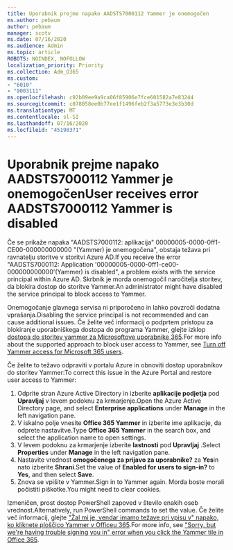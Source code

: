 ```yaml
---
title: Uporabnik prejme napako AADSTS7000112 Yammer je onemogočen
ms.author: pebaum
author: pebaum
manager: scotv
ms.date: 07/16/2020
ms.audience: Admin
ms.topic: article
ROBOTS: NOINDEX, NOFOLLOW
localization_priority: Priority
ms.collection: Adm_O365
ms.custom:
- "6010"
- "9003111"
ms.openlocfilehash: c92b09ee9a9ca06f85906e7fce601582a7e83244
ms.sourcegitcommit: c078058ee0b77ee1f1496feb2f3a5773e3e3b30d
ms.translationtype: MT
ms.contentlocale: sl-SI
ms.lasthandoff: 07/16/2020
ms.locfileid: "45198371"
---
```

# <a name="user-receives-error-aadsts7000112-yammer-is-disabled"></a><span data-ttu-id="4c937-102">Uporabnik prejme napako AADSTS7000112 Yammer je onemogočen</span><span class="sxs-lookup"><span data-stu-id="4c937-102">User receives error AADSTS7000112 Yammer is disabled</span></span>

<span data-ttu-id="4c937-103">Če se prikaže napaka "AADSTS7000112: aplikacija" 00000005-0000-0ff1-CE00-000000000000 "(Yammer) je onemogočena", obstaja težava pri ravnatelju storitve v storitvi Azure AD.</span><span class="sxs-lookup"><span data-stu-id="4c937-103">If you receive the error "AADSTS7000112: Application '00000005-0000-0ff1-ce00-000000000000'(Yammer) is disabled", a problem exists with the service principal within Azure AD.</span></span> <span data-ttu-id="4c937-104">Skrbnik je morda onemogočil naročitelja storitev, da blokira dostop do storitve Yammer.</span><span class="sxs-lookup"><span data-stu-id="4c937-104">An administrator might have disabled the service principal to block access to Yammer.</span></span>

<span data-ttu-id="4c937-105">Onemogočanje glavnega servisa ni priporočeno in lahko povzroči dodatna vprašanja.</span><span class="sxs-lookup"><span data-stu-id="4c937-105">Disabling the service principal is not recommended and can cause additional issues.</span></span> <span data-ttu-id="4c937-106">Če želite več informacij o podprtem pristopu za blokiranje uporabniškega dostopa do programa Yammer, glejte izklop [dostopa do storitev yammer za Microsoftove uporabnike 365](https://docs.microsoft.com/yammer/manage-yammer-users/turn-off-user-access).</span><span class="sxs-lookup"><span data-stu-id="4c937-106">For more info about the supported approach to block user access to Yammer, see [Turn off Yammer access for Microsoft 365 users](https://docs.microsoft.com/yammer/manage-yammer-users/turn-off-user-access).</span></span>  

<span data-ttu-id="4c937-107">Če želite to težavo odpraviti v portalu Azure in obnoviti dostop uporabnikov do storitev Yammer:</span><span class="sxs-lookup"><span data-stu-id="4c937-107">To correct this issue in the Azure Portal and restore user access to Yammer:</span></span>

1.  <span data-ttu-id="4c937-108">Odprite stran Azure Active Directory in izberite **aplikacije podjetja** pod **Upravljaj** v levem podoknu za krmarjenje.</span><span class="sxs-lookup"><span data-stu-id="4c937-108">Open the Azure Active Directory page, and select **Enterprise applications** under **Manage** in the left navigation pane.</span></span>
3.  <span data-ttu-id="4c937-109">V iskalno polje vnesite **Office 365 Yammer** in izberite ime aplikacije, da odprete nastavitve.</span><span class="sxs-lookup"><span data-stu-id="4c937-109">Type **Office 365 Yammer** in the search box, and select the application name to open settings.</span></span>
4.  <span data-ttu-id="4c937-110">V levem podoknu za krmarjenje izberite **lastnosti** pod **Upravljaj** .</span><span class="sxs-lookup"><span data-stu-id="4c937-110">Select **Properties** under **Manage** in the left navigation pane.</span></span>
5.  <span data-ttu-id="4c937-111">Nastavite vrednost **omogočenega za prijavo za uporabnike?** za **Yes**in nato izberite **Shrani**.</span><span class="sxs-lookup"><span data-stu-id="4c937-111">Set the value of **Enabled for users to sign-in?** to **Yes**, and then select **Save**.</span></span>
6.  <span data-ttu-id="4c937-112">Znova se vpišite v Yammer.</span><span class="sxs-lookup"><span data-stu-id="4c937-112">Sign in to Yammer again.</span></span> <span data-ttu-id="4c937-113">Morda boste morali počistiti piškotke.</span><span class="sxs-lookup"><span data-stu-id="4c937-113">You might need to clear cookies.</span></span>

<span data-ttu-id="4c937-114">Izmeničen, prost dostop PowerShell zapoved v število enakih oseb vrednost.</span><span class="sxs-lookup"><span data-stu-id="4c937-114">Alternatively, run PowerShell commands to set the value.</span></span> <span data-ttu-id="4c937-115">Če želite več informacij, glejte ["Žal mi je, vendar imamo težave pri vpisu v" napako, ko kliknete ploščico Yammer v Officeu 365](https://docs.microsoft.com/yammer/troubleshoot-problems/error-when-click-the-yammer-tile-in-office-365).</span><span class="sxs-lookup"><span data-stu-id="4c937-115">For more info, see ["Sorry, but we're having trouble signing you in" error when you click the Yammer tile in Office 365](https://docs.microsoft.com/yammer/troubleshoot-problems/error-when-click-the-yammer-tile-in-office-365).</span></span> 